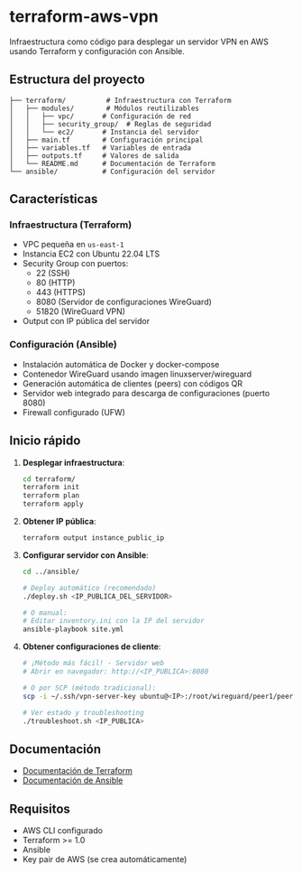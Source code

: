 # terraform-aws-vpn

Infraestructura como código para desplegar un servidor VPN en AWS usando Terraform y configuración con Ansible.

## Estructura del proyecto

```
├── terraform/          # Infraestructura con Terraform
│   ├── modules/        # Módulos reutilizables
│   │   ├── vpc/       # Configuración de red
│   │   ├── security_group/  # Reglas de seguridad
│   │   └── ec2/       # Instancia del servidor
│   ├── main.tf        # Configuración principal
│   ├── variables.tf   # Variables de entrada
│   ├── outputs.tf     # Valores de salida
│   └── README.md      # Documentación de Terraform
└── ansible/           # Configuración del servidor
```

## Características

### Infraestructura (Terraform)
- VPC pequeña en `us-east-1`
- Instancia EC2 con Ubuntu 22.04 LTS
- Security Group con puertos:
  - 22 (SSH)
  - 80 (HTTP)
  - 443 (HTTPS)
  - 8080 (Servidor de configuraciones WireGuard) 
  - 51820 (WireGuard VPN)
- Output con IP pública del servidor

### Configuración (Ansible)
- Instalación automática de Docker y docker-compose
- Contenedor WireGuard usando imagen linuxserver/wireguard
- Generación automática de clientes (peers) con códigos QR
- Servidor web integrado para descarga de configuraciones (puerto 8080)
- Firewall configurado (UFW)

## Inicio rápido

1. **Desplegar infraestructura**:
   ```bash
   cd terraform/
   terraform init
   terraform plan
   terraform apply
   ```

2. **Obtener IP pública**:
   ```bash
   terraform output instance_public_ip
   ```

3. **Configurar servidor con Ansible**:
   ```bash
   cd ../ansible/
   
   # Deploy automático (recomendado)
   ./deploy.sh <IP_PUBLICA_DEL_SERVIDOR>
   
   # O manual:
   # Editar inventory.ini con la IP del servidor
   ansible-playbook site.yml
   ```

4. **Obtener configuraciones de cliente**:
   ```bash
   # ¡Método más fácil! - Servidor web
   # Abrir en navegador: http://<IP_PUBLICA>:8080
   
   # O por SCP (método tradicional):
   scp -i ~/.ssh/vpn-server-key ubuntu@<IP>:/root/wireguard/peer1/peer1.conf .
   
   # Ver estado y troubleshooting
   ./troubleshoot.sh <IP_PUBLICA>
   ```

## Documentación

- [Documentación de Terraform](./terraform/README.md)
- [Documentación de Ansible](./ansible/README.md)

## Requisitos

- AWS CLI configurado
- Terraform >= 1.0
- Ansible
- Key pair de AWS (se crea automáticamente)